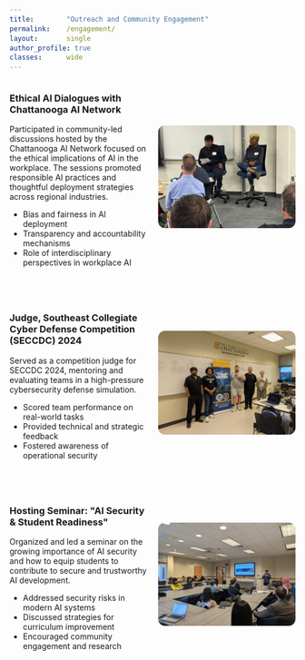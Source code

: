 ```yaml
---
title:        "Outreach and Community Engagement"
permalink:    /engagement/
layout:       single
author_profile: true
classes:      wide
---
```


<!-- Ethical AI Talk -->
<div style="display: flex; align-items: center; margin-bottom: 3em;">
  <div style="flex: 1; padding-right: 20px;">
    <h3>Ethical AI Dialogues with Chattanooga AI Network</h3>
    <p>
      Participated in community-led discussions hosted by the Chattanooga AI Network focused on the
      ethical implications of AI in the workplace. The sessions promoted responsible AI practices
      and thoughtful deployment strategies across regional industries.
    </p>
    <ul>
      <li>Bias and fairness in AI deployment</li>
      <li>Transparency and accountability mechanisms</li>
      <li>Role of interdisciplinary perspectives in workplace AI</li>
    </ul>
  </div>
  <div style="flex: 1; text-align: right;">
    <img src="/images/chain.jpg" alt="Chattanooga AI Network Talk" style="max-width: 100%; height: auto; border-radius: 12px;" />
  </div>
</div>

<!-- SECCDC 2024 -->
<div style="display: flex; align-items: center; margin-bottom: 3em;">
  <div style="flex: 1; padding-right: 20px;">
    <h3>Judge, Southeast Collegiate Cyber Defense Competition (SECCDC) 2024</h3>
    <p>
      Served as a competition judge for SECCDC 2024, mentoring and evaluating teams in a
      high-pressure cybersecurity defense simulation.
    </p>
    <ul>
      <li>Scored team performance on real-world tasks</li>
      <li>Provided technical and strategic feedback</li>
      <li>Fostered awareness of operational security</li>
    </ul>
  </div>
  <div style="flex: 1; text-align: right;">
    <img src="/images/seccdc.jpg" alt="SECCDC 2024 Judging Panel" style="max-width: 100%; height: auto; border-radius: 12px;" />
  </div>
</div>

<!-- AI Security Seminar -->
<div style="display: flex; align-items: center; margin-bottom: 3em;">
  <div style="flex: 1; padding-right: 20px;">
    <h3>Hosting Seminar: "AI Security & Student Readiness"</h3>
    <p>
      Organized and led a seminar on the growing importance of AI security and how to
      equip students to contribute to secure and trustworthy AI development.
    </p>
    <ul>
      <li>Addressed security risks in modern AI systems</li>
      <li>Discussed strategies for curriculum improvement</li>
      <li>Encouraged community engagement and research</li>
    </ul>
  </div>
  <div style="flex: 1; text-align: right;">
    <img src="/images/seminar.jpg" alt="AI Security Seminar" style="max-width: 100%; height: auto; border-radius: 12px;" />
  </div>
</div>
